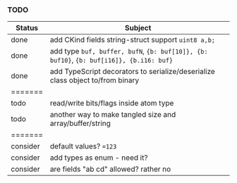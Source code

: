### TODO
| Status   | Subject                                                                                 |
|----------|-----------------------------------------------------------------------------------------|
| done     | add CKind fields string-struct support `uint8 a,b;`                                     |
| done     | add type `buf, buffer, bufN`, `{b: buf[10]}, {b: buf10}`, `{b: buf[i16]}, {b.i16: buf}` |
| done     | add TypeScript decorators to serialize/deserialize class object to/from binary          |
| =======  |                                                                                         |
| todo     | read/write bits/flags inside atom type                                                  |
| todo     | another way to make tangled size and array/buffer/string                                |
| =======  |                                                                                         |
| consider | default values? `=123`                                                                  |
| consider | add types as enum - need it?                                                            |
| consider | are fields "ab cd" allowed? rather no                                                   |

